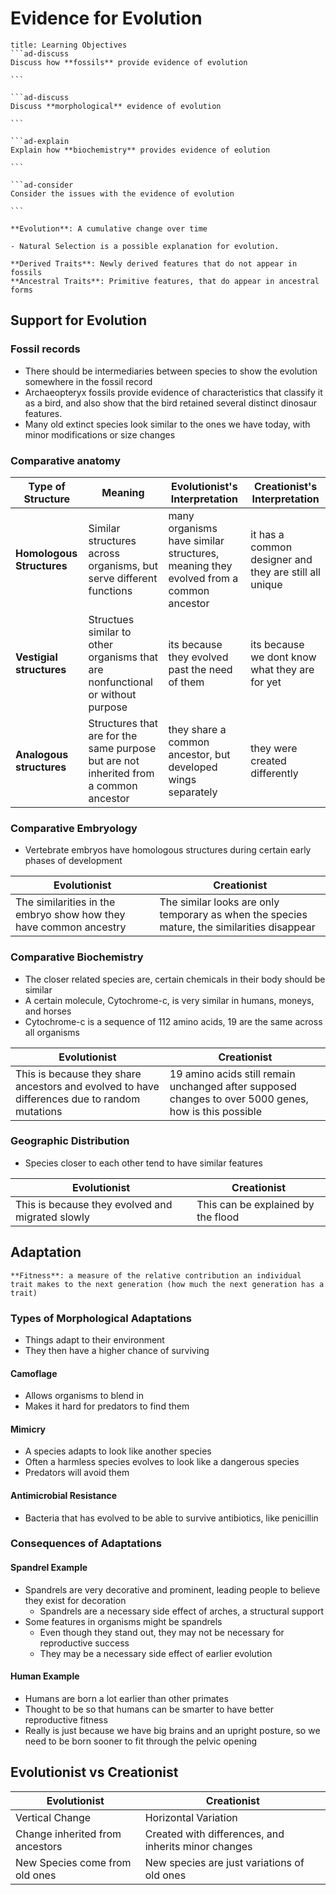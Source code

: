 # Evidence for Evolution

````ad-note
title: Learning Objectives
```ad-discuss
Discuss how **fossils** provide evidence of evolution

```

```ad-discuss
Discuss **morphological** evidence of evolution

```

```ad-explain
Explain how **biochemistry** provides evidence of eolution

```

```ad-consider
Consider the issues with the evidence of evolution

```
````

```ad-def
**Evolution**: A cumulative change over time

- Natural Selection is a possible explanation for evolution.

**Derived Traits**: Newly derived features that do not appear in fossils
**Ancestral Traits**: Primitive features, that do appear in ancestral forms

```

## Support for Evolution

### Fossil records
- There should be intermediaries between species to show the evolution somewhere in the fossil record
- Archaeopteryx fossils provide evidence of characteristics that classify it as a bird, and also show that the bird retained several distinct dinosaur features.
- Many old extinct species look similar to the ones we have today, with minor modifications or size changes

### Comparative anatomy

| Type of Structure         | Meaning                                                                               | Evolutionist's Interpretation                                                       | Creationist's Interpretation                           |
| ------------------------- | ------------------------------------------------------------------------------------- | ----------------------------------------------------------------------------------- | ------------------------------------------------------ |
| **Homologous Structures** | Similar structures across organisms, but serve different functions                    | many organisms have similar structures, meaning they evolved from a common ancestor | it has a common designer and they are still all unique |
| **Vestigial structures**  | Structues similar to other organisms that are nonfunctional or without purpose        | its because they evolved past the need of them                                      | its because we dont know what they are for yet         |
| **Analogous structures**  | Structures that are for the same purpose but are not inherited from a common ancestor | they share a common ancestor, but developed wings separately                        | they were created differently                          |

### Comparative Embryology

- Vertebrate embryos have homologous structures during certain early phases of development 

| Evolutionist                                                      | Creationist                                                                                 |
| ----------------------------------------------------------------- | ------------------------------------------------------------------------------------------- |
| The similarities in the embryo show how they have common ancestry | The similar looks are only temporary as when the species mature, the similarities disappear |

### Comparative Biochemistry

- The closer related species are, certain chemicals in their body should be similar
- A certain molecule, Cytochrome-c, is very similar in humans, moneys, and horses
- Cytochrome-c is a sequence of 112 amino acids, 19 are the same across all organisms

| Evolutionist                                                                                 | Creationist                                                                                           |
| -------------------------------------------------------------------------------------------- | ----------------------------------------------------------------------------------------------------- |
| This is because they share ancestors and evolved to have differences due to random mutations | 19 amino acids still remain unchanged after supposed changes to over 5000 genes, how is this possible |

### Geographic Distribution
- Species closer to each other tend to have similar features 

| Evolutionist                                     | Creationist                        |
| ------------------------------------------------ | ---------------------------------- |
| This is because they evolved and migrated slowly | This can be explained by the flood |

## Adaptation

```ad-def
**Fitness**: a measure of the relative contribution an individual trait makes to the next generation (how much the next generation has a trait)
```

### Types of Morphological Adaptations
- Things adapt to their environment
- They then have a higher chance of surviving

#### Camoflage
- Allows organisms to blend in
- Makes it hard for predators to find them

#### Mimicry
- A species adapts to look like another species
- Often a harmless species evolves to look like a dangerous species
- Predators will avoid them

#### Antimicrobial Resistance
- Bacteria that has evolved to be able to survive antibiotics, like penicillin


### Consequences of Adaptations
#### Spandrel Example
- Spandrels are very decorative and prominent, leading people to believe they exist for decoration
	- Spandrels are a necessary side effect of arches, a structural support
- Some features in organisms might be spandrels
	- Even though they stand out, they may not be necessary for reproductive success
	- They may be a necessary side effect of earlier evolution

#### Human Example
- Humans are born a lot earlier than other primates
- Thought to be so that humans can be smarter to have better reproductive fitness
- Really is just because we have big brains and an upright posture, so we need to be born sooner to fit through the pelvic opening

## Evolutionist vs Creationist

| Evolutionist                    | Creationist                                          |
| ------------------------------- | ---------------------------------------------------- |
| Vertical Change                 | Horizontal Variation                                 |
| Change inherited from ancestors | Created with differences, and inherits minor changes |
| New Species come from old ones  | New species are just variations of old ones          |

